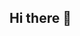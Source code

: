 ## Hi there 👋

<!--
**mg216-ua/mg216-ua** is a ✨ _special_ ✨ repository because its `README.md` (this file) appears on your GitHub profile.

Here are some ideas to get you started:

- 🔭 I’m currently working on studying
- 🌱 I’m currently learning C#
- 💬 Ask me about C++
- ⚡ Fun fact: ...
-->
